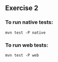
## Exercise 2

### To run native tests:
`mvn test -P native`

### To run web tests:
`mvn test -P web`
